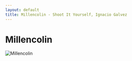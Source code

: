 ```yaml
---
layout: default
title: Millencolin - Shoot It Yourself, Ignacio Galvez
---
```


# Millencolin

![Millencolin](http://assets.farmhouse.co/publishing/1-shoot-it-yourself/images/millencolin-1.jpg)
